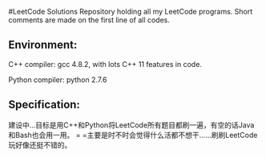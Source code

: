 #LeetCode Solutions
Repository holding all my LeetCode programs. Short comments are made on the first line of all codes.

## Environment:
C++ compiler: gcc 4.8.2, with lots C++ 11 features in code.

Python compiler: python 2.7.6

## Specification:
建设中...目标是用C++和Python将LeetCode所有题目都刷一遍，有空的话Java和Bash也会用一用。
= =主要是时不时会觉得什么活都不想干……刷刷LeetCode玩好像还挺不错的。
